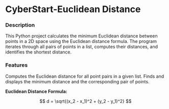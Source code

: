 # CyberStart-Euclidean Distance

### Description
This Python project calculates the minimum Euclidean distance between points in a 2D space using the Euclidean distance formula. The program iterates through all pairs of points in a list, computes their distances, and identifies the shortest distance.

### Features
Computes the Euclidean distance for all point pairs in a given list.
Finds and displays the minimum distance and the corresponding pair of points.

**Euclidean Distance Formula:**

$$
d = \sqrt{(x_2 - x_1)^2 + (y_2 - y_1)^2}
$$
